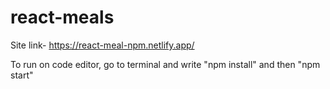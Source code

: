 # react-meals
Site link- https://react-meal-npm.netlify.app/

To run on code editor, go to terminal and write "npm install" and then "npm start"
